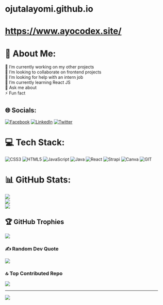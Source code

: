 # ojutalayomi.github.io
# https://www.ayocodex.site/
# 💫 About Me:
🔭 I’m currently working on my other projects <br>👯 I’m looking to collaborate on frontend projects<br>🤝 I’m looking for help with an intern job<br>🌱 I’m currently learning React JS<br>💬 Ask me about<br>⚡ Fun fact


## 🌐 Socials:
[![Facebook](https://img.shields.io/badge/Facebook-%231877F2.svg?logo=Facebook&logoColor=white)](https://facebook.com/ayomide.ojutalayo12) [![LinkedIn](https://img.shields.io/badge/LinkedIn-%230077B5.svg?logo=linkedin&logoColor=white)](https://linkedin.com/in/ojutalayomi) [![Twitter](https://img.shields.io/badge/Twitter-%231DA1F2.svg?logo=Twitter&logoColor=white)](https://twitter.com/@ojutalayomi) 

# 💻 Tech Stack:
![CSS3](https://img.shields.io/badge/css3-%231572B6.svg?style=for-the-badge&logo=css3&logoColor=white) ![HTML5](https://img.shields.io/badge/html5-%23E34F26.svg?style=for-the-badge&logo=html5&logoColor=white) ![JavaScript](https://img.shields.io/badge/javascript-%23323330.svg?style=for-the-badge&logo=javascript&logoColor=%23F7DF1E) ![Java](https://img.shields.io/badge/java-%23ED8B00.svg?style=for-the-badge&logo=openjdk&logoColor=white) ![React](https://img.shields.io/badge/react-%2320232a.svg?style=for-the-badge&logo=react&logoColor=%2361DAFB) ![Strapi](https://img.shields.io/badge/strapi-%232E7EEA.svg?style=for-the-badge&logo=strapi&logoColor=white) ![Canva](https://img.shields.io/badge/Canva-%2300C4CC.svg?style=for-the-badge&logo=Canva&logoColor=white) ![GIT](https://img.shields.io/badge/Git-fc6d26?style=for-the-badge&logo=git&logoColor=white)
# 📊 GitHub Stats:
![](https://github-readme-stats.vercel.app/api?username=ojutalayomi&theme=dark&hide_border=true&include_all_commits=false&count_private=false)<br/>
![](https://github-readme-streak-stats.herokuapp.com/?user=ojutalayomi&theme=dark&hide_border=true)<br/>
![](https://github-readme-stats.vercel.app/api/top-langs/?username=ojutalayomi&theme=dark&hide_border=true&include_all_commits=false&count_private=false&layout=compact)

## 🏆 GitHub Trophies
![](https://github-profile-trophy.vercel.app/?username=ojutalayomi&theme=radical&no-frame=false&no-bg=true&margin-w=4)

### ✍️ Random Dev Quote
![](https://quotes-github-readme.vercel.app/api?type=horizontal&theme=radical)

### 🔝 Top Contributed Repo
![](https://github-contributor-stats.vercel.app/api?username=ojutalayomi&limit=5&theme=dark&combine_all_yearly_contributions=true)

---
[![](https://visitcount.itsvg.in/api?id=ojutalayomi&icon=0&color=0)](https://visitcount.itsvg.in)

<!-- Proudly created with GPRM ( https://gprm.itsvg.in ) -->
